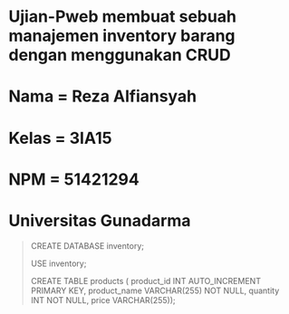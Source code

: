 # Ujian-Pweb membuat sebuah manajemen inventory barang dengan menggunakan CRUD
# Nama = Reza Alfiansyah
# Kelas = 3IA15
# NPM = 51421294
# Universitas Gunadarma

<!-- //note -->
<!-- Note 
<!--Tempatkan folder pada htdocs untuk menggunakan nya -->
 <!-- Jika inventory.sql tidak dapat dibaca, maka lakukan create database pada cmd mysql dengan nama database inventory -->

> CREATE DATABASE inventory;
> 
>  USE inventory;
>
> CREATE TABLE products (
> product_id INT AUTO_INCREMENT PRIMARY KEY,
> product_name VARCHAR(255) NOT NULL,
> quantity INT NOT NULL,
> price VARCHAR(255));
